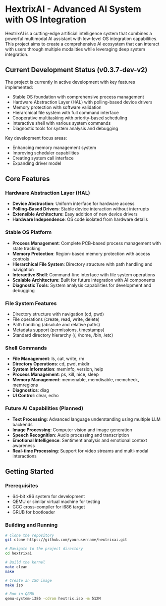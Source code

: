# HextrixAI - Advanced AI System with OS Integration

HextrixAI is a cutting-edge artificial intelligence system that combines a powerful multimodal AI assistant with low-level OS integration capabilities. This project aims to create a comprehensive AI ecosystem that can interact with users through multiple modalities while leveraging deep system integration.

## Current Development Status (v0.3.7-dev-v2)

The project is currently in active development with key features implemented:
- Stable OS foundation with comprehensive process management
- Hardware Abstraction Layer (HAL) with polling-based device drivers
- Memory protection with software validation
- Hierarchical file system with full command interface
- Cooperative multitasking with priority-based scheduling
- Interactive shell with various system commands
- Diagnostic tools for system analysis and debugging

Key development focus areas:
- Enhancing memory management system
- Improving scheduler capabilities
- Creating system call interface
- Expanding driver model

## Core Features

### Hardware Abstraction Layer (HAL)
- **Device Abstraction**: Uniform interface for hardware access
- **Polling-Based Drivers**: Stable device interaction without interrupts
- **Extensible Architecture**: Easy addition of new device drivers
- **Hardware Independence**: OS code isolated from hardware details

### Stable OS Platform
- **Process Management**: Complete PCB-based process management with state tracking
- **Memory Protection**: Region-based memory protection with access controls
- **Hierarchical File System**: Directory structure with path handling and navigation
- **Interactive Shell**: Command-line interface with file system operations
- **Scalable Architecture**: Built for future integration with AI components
- **Diagnostic Tools**: System analysis capabilities for development and debugging

### File System Features
- Directory structure with navigation (cd, pwd)
- File operations (create, read, write, delete)
- Path handling (absolute and relative paths)
- Metadata support (permissions, timestamps)
- Standard directory hierarchy (/, /home, /bin, /etc)

### Shell Commands
- **File Management**: ls, cat, write, rm
- **Directory Operations**: cd, pwd, mkdir
- **System Information**: meminfo, version, help
- **Process Management**: ps, kill, nice, sleep
- **Memory Management**: memenable, memdisable, memcheck, memregions
- **Diagnostics**: diag
- **UI Control**: clear, echo

### Future AI Capabilities (Planned)
- **Text Processing**: Advanced language understanding using multiple LLM backends
- **Image Processing**: Computer vision and image generation
- **Speech Recognition**: Audio processing and transcription
- **Emotional Intelligence**: Sentiment analysis and emotional context awareness
- **Real-time Processing**: Support for video streams and multi-modal interactions

## Getting Started

### Prerequisites
- 64-bit x86 system for development
- QEMU or similar virtual machine for testing
- GCC cross-compiler for i686 target
- GRUB for bootloader

### Building and Running
```bash
# Clone the repository
git clone https://github.com/yourusername/hextrixai.git

# Navigate to the project directory
cd hextrixai

# Build the kernel
make clean
make

# Create an ISO image
make iso

# Run in QEMU
qemu-system-i386 -cdrom hextrix.iso -m 512M
